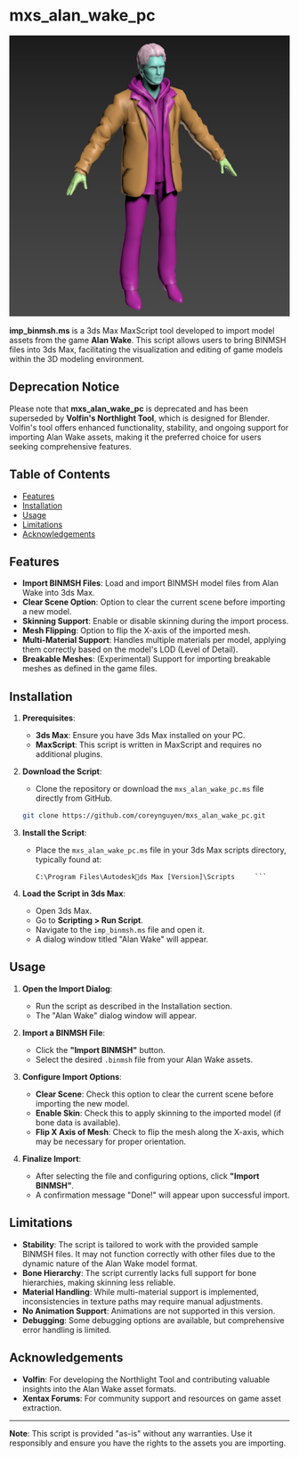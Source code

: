 
# mxs_alan_wake_pc

![Alan Wake](assets/preview.jpg)

**imp_binmsh.ms** is a 3ds Max MaxScript tool developed to import model assets from the game **Alan Wake**. This script allows users to bring BINMSH files into 3ds Max, facilitating the visualization and editing of game models within the 3D modeling environment.

## Deprecation Notice

Please note that **mxs_alan_wake_pc** is deprecated and has been superseded by **Volfin's Northlight Tool**, which is designed for Blender. Volfin's tool offers enhanced functionality, stability, and ongoing support for importing Alan Wake assets, making it the preferred choice for users seeking comprehensive features.

## Table of Contents

- [Features](#features)
- [Installation](#installation)
- [Usage](#usage)
- [Limitations](#limitations)
- [Acknowledgements](#acknowledgements)

## Features

- **Import BINMSH Files**: Load and import BINMSH model files from Alan Wake into 3ds Max.
- **Clear Scene Option**: Option to clear the current scene before importing a new model.
- **Skinning Support**: Enable or disable skinning during the import process.
- **Mesh Flipping**: Option to flip the X-axis of the imported mesh.
- **Multi-Material Support**: Handles multiple materials per model, applying them correctly based on the model's LOD (Level of Detail).
- **Breakable Meshes**: (Experimental) Support for importing breakable meshes as defined in the game files.

## Installation

1. **Prerequisites**:
   - **3ds Max**: Ensure you have 3ds Max installed on your PC.
   - **MaxScript**: This script is written in MaxScript and requires no additional plugins.

2. **Download the Script**:
   - Clone the repository or download the `mxs_alan_wake_pc.ms` file directly from GitHub.

   ```bash
   git clone https://github.com/coreynguyen/mxs_alan_wake_pc.git
   ```

3. **Install the Script**:
   - Place the `mxs_alan_wake_pc.ms` file in your 3ds Max scripts directory, typically found at:
     ```
     C:\Program Files\Autodeskds Max [Version]\Scripts     ```

4. **Load the Script in 3ds Max**:
   - Open 3ds Max.
   - Go to **Scripting > Run Script**.
   - Navigate to the `imp_binmsh.ms` file and open it.
   - A dialog window titled "Alan Wake" will appear.

## Usage

1. **Open the Import Dialog**:
   - Run the script as described in the Installation section.
   - The "Alan Wake" dialog window will appear.

2. **Import a BINMSH File**:
   - Click the **"Import BINMSH"** button.
   - Select the desired `.binmsh` file from your Alan Wake assets.

3. **Configure Import Options**:
   - **Clear Scene**: Check this option to clear the current scene before importing the new model.
   - **Enable Skin**: Check this to apply skinning to the imported model (if bone data is available).
   - **Flip X Axis of Mesh**: Check to flip the mesh along the X-axis, which may be necessary for proper orientation.

4. **Finalize Import**:
   - After selecting the file and configuring options, click **"Import BINMSH"**.
   - A confirmation message "Done!" will appear upon successful import.

## Limitations

- **Stability**: The script is tailored to work with the provided sample BINMSH files. It may not function correctly with other files due to the dynamic nature of the Alan Wake model format.
- **Bone Hierarchy**: The script currently lacks full support for bone hierarchies, making skinning less reliable.
- **Material Handling**: While multi-material support is implemented, inconsistencies in texture paths may require manual adjustments.
- **No Animation Support**: Animations are not supported in this version.
- **Debugging**: Some debugging options are available, but comprehensive error handling is limited.

## Acknowledgements

- **Volfin**: For developing the Northlight Tool and contributing valuable insights into the Alan Wake asset formats.
- **Xentax Forums**: For community support and resources on game asset extraction.

---

**Note**: This script is provided "as-is" without any warranties. Use it responsibly and ensure you have the rights to the assets you are importing.
